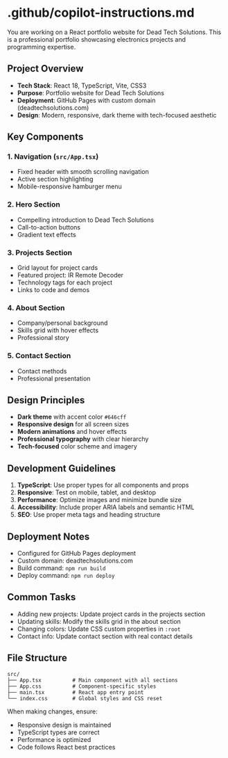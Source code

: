 # .github/copilot-instructions.md

You are working on a React portfolio website for Dead Tech Solutions. This is a professional portfolio showcasing electronics projects and programming expertise.

## Project Overview

- **Tech Stack**: React 18, TypeScript, Vite, CSS3
- **Purpose**: Portfolio website for Dead Tech Solutions
- **Deployment**: GitHub Pages with custom domain (deadtechsolutions.com)
- **Design**: Modern, responsive, dark theme with tech-focused aesthetic

## Key Components

### 1. Navigation (`src/App.tsx`)
- Fixed header with smooth scrolling navigation
- Active section highlighting
- Mobile-responsive hamburger menu

### 2. Hero Section
- Compelling introduction to Dead Tech Solutions
- Call-to-action buttons
- Gradient text effects

### 3. Projects Section
- Grid layout for project cards
- Featured project: IR Remote Decoder
- Technology tags for each project
- Links to code and demos

### 4. About Section
- Company/personal background
- Skills grid with hover effects
- Professional story

### 5. Contact Section
- Contact methods
- Professional presentation

## Design Principles

- **Dark theme** with accent color `#646cff`
- **Responsive design** for all screen sizes
- **Modern animations** and hover effects
- **Professional typography** with clear hierarchy
- **Tech-focused** color scheme and imagery

## Development Guidelines

1. **TypeScript**: Use proper types for all components and props
2. **Responsive**: Test on mobile, tablet, and desktop
3. **Performance**: Optimize images and minimize bundle size
4. **Accessibility**: Include proper ARIA labels and semantic HTML
5. **SEO**: Use proper meta tags and heading structure

## Deployment Notes

- Configured for GitHub Pages deployment
- Custom domain: deadtechsolutions.com
- Build command: `npm run build`
- Deploy command: `npm run deploy`

## Common Tasks

- Adding new projects: Update project cards in the projects section
- Updating skills: Modify the skills grid in the about section
- Changing colors: Update CSS custom properties in `:root`
- Contact info: Update contact section with real contact details

## File Structure

```
src/
├── App.tsx          # Main component with all sections
├── App.css          # Component-specific styles
├── main.tsx         # React app entry point
└── index.css        # Global styles and CSS reset
```

When making changes, ensure:
- Responsive design is maintained
- TypeScript types are correct
- Performance is optimized
- Code follows React best practices
